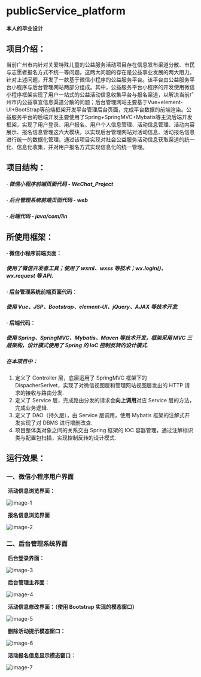 # publicService_platform



**本人的毕业设计**



## 项目介绍：



​	当前广州市内针对关爱特殊儿童的公益服务活动项目存在信息发布渠道分散、市民与志愿者报名方式不统一等问题。这两大问题的存在是公益事业发展的两大阻力。针对上述问题，开发了一款基于微信小程序的公益服务平台。该平台由公益服务平台小程序与后台管理网站两部分组成。其中，公益服务平台小程序的开发使用微信小程序框架实现了用户一站式的公益活动信息收集平台与报名渠道，以解决当前广州市内公益事宜信息渠道分散的问题；后台管理网站主要基于Vue+element-UI+BootStrap等前端框架开发平台管理后台页面，完成平台数据的前端渲染。公益服务平台的后端开发主要使用了Spring+SpringMVC+Mybatis等主流后端开发框架，实现了用户登录、用户报名、用户个人信息管理、活动信息管理、活动内容展示、报名信息管理这六大模块，以实现后台管理网站对活动信息、活动报名信息进行统一的数据化管理。通过该项目实现对社会公益服务活动信息获取渠道的统一化、信息化收集，并对用户报名方式实现信息化的统一管理。



## 项目结构：



##### 	·	微信小程序前端页面代码 - WeChat_Project

##### 	·	后台管理系统前端页面代码 - web

##### 	·	后端代码 - java/com/lin



## 所使用框架：



#### 	·	微信小程序前端页面：

##### 使用了微信开发者工具；使用了 wxml、wxss 等技术；wx.login()、wx.request 等 API.



#### 	·	后台管理系统前端页面代码：

##### 使用 Vue、JSP、Bootstrap、element-UI、jQuery、AJAX 等技术开发.



#### 	·	后端代码：

##### 使用 Spring、SpringMVC、Mybatis、Maven 等技术开发，框架采用 MVC 三层架构，设计模式使用了 Spring 的 IoC 控制反转的设计模式.

##### 在本项目中：

1. 定义了 Controller 层，底层运用了 SpringMVC 框架下的 DispacherSerlvet，实现了对微信视图层和管理网站视图层发出的 HTTP 请求的接收与路由分发.
2. 定义了 Service 层，完成路由分发的请求会**向上调用**对应 Service 层的方法，完成业务逻辑.
3. 定义了 DAO（持久层），由 Service 层调用，使用 Mybatis 框架的注解式开发实现了对 DBMS 进行增删改查.
4. 项目整体类对象之间的关系交由 Spring 框架的 IOC 容器管理，通过注解标识类与配置包扫描，实现控制反转的设计模式.



## 运行效果：



### 	一、微信小程序用户界面

​		**活动信息浏览界面：**

![image-1](https://s2.xptou.com/2023/05/18/6465f8eeac887.png)



​		**报名信息浏览界面**

![image-2](https://s2.xptou.com/2023/05/18/6465f8f2b9f12.png)

### 	二、后台管理系统界面

​		**后台登录界面：**

![image-3](https://s2.xptou.com/2023/05/18/6465f8e75dfba.png)



​		**后台管理主界面：**

![image-4](https://s2.xptou.com/2023/05/18/6465f8f6e6288.png)



​		**活动信息修改界面：（使用 Bootstrap 实现的模态窗口）**

![image-5](https://s2.xptou.com/2023/05/18/6465f8f9c4577.png)



​		**删除活动提示模态窗口：**

![image-6](https://s2.xptou.com/2023/05/18/6465f8fc729f0.png)



​		**活动报名信息显示模态窗口：**

![image-7](https://s2.xptou.com/2023/05/18/6465f8ea461ca.png)

